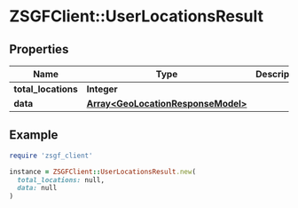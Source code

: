 # ZSGFClient::UserLocationsResult

## Properties

| Name | Type | Description | Notes |
| ---- | ---- | ----------- | ----- |
| **total_locations** | **Integer** |  | [optional] |
| **data** | [**Array&lt;GeoLocationResponseModel&gt;**](GeoLocationResponseModel.md) |  | [optional] |

## Example

```ruby
require 'zsgf_client'

instance = ZSGFClient::UserLocationsResult.new(
  total_locations: null,
  data: null
)
```

